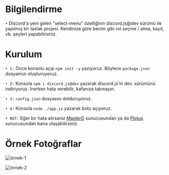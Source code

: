 # Bilgilendirme
`•` Discord'a yeni gelen "select-menu" özelliğinin discord.js@dev sürümü ile yapılmış bir taslak projesi. Kendinize göre benim gibi rol seçme / alma, kayıt, vb. şeyleri yapabilirsiniz.

# Kurulum
`• 1:` Önce konsolu açıp `npm init -y` yazıyoruz. Böylece `package.json` dosyamızı oluşturuyoruz.

`• 2:` Konsola `npm i discord.js@dev` yazarak discord.js'in dev. sürümünü indiriyoruz. İnerken hata verebilir, kafanıza takmayın.

`• 3:` `config.json` dosyasını dolduruyoruz.

`• 4:` Konsola `node ./app.js` yazarak botu açıyoruz.



`• NOT:` Eğer bir hata alırsanız [MasterG](https://discord.gg/9NZdDbJzmW) sunucusundan ya da [Plotus](https://discord.gg/N4Ze76Ukrk) sunucusundan bana ulaşabilirsiniz.


# Örnek Fotoğraflar
![örnek-1](https://image.prntscr.com/image/wJdDagBPRouNK88bfahIRw.png) 

![örnek-2](https://image.prntscr.com/image/vbLkARMlTLSzFubteRHazg.png)
